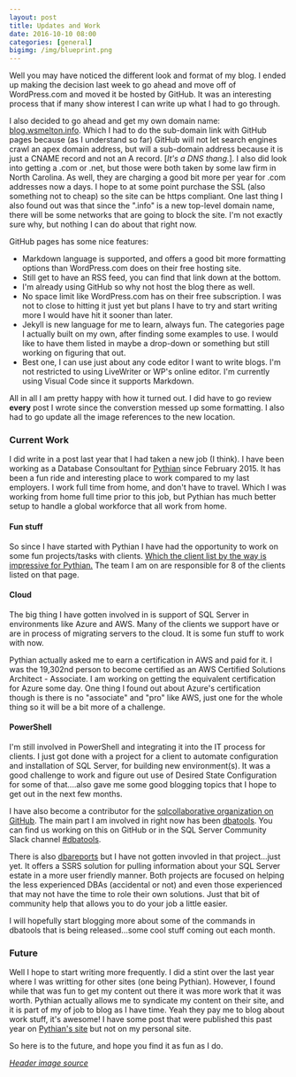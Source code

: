```yaml
---
layout: post
title: Updates and Work
date: 2016-10-10 08:00
categories: [general]
bigimg: /img/blueprint.png
---
```


Well you may have noticed the different look and format of my blog. I ended up making the decision last week to go ahead and move off of WordPress.com and moved it be hosted by GitHub. It was an interesting process that if many show interest I can write up what I had to go through.

I also decided to go ahead and get my own domain name: [blog.wsmelton.info](http://blog.wsmelton.info). Which I had to do the sub-domain link with GitHub pages because (as I understand so far) GitHub will not let search engines crawl an apex domain address, but will a sub-domain address because it is just a CNAME record and not an A record. [_It's a DNS thang._]. I also did look into getting a .com or .net, but those were both taken by some law firm in North Carolina. As well, they are charging a good bit more per year for .com addresses now a days. I hope to at some point purchase the SSL (also something not to cheap) so the site can be https compliant. One last thing I also found out was that since the ".info" is a new top-level domain name, there will be some networks that are going to block the site. I'm not exactly sure why, but nothing I can do about that right now.

GitHub pages has some nice features:

- Markdown language is supported, and offers a good bit more formatting options than WordPress.com does on their free hosting site.
- Still get to have an RSS feed, you can find that link down at the bottom.
- I'm already using GitHub so why not host the blog there as well. 
- No space limit like WordPress.com has on their free subscription. I was not to close to hitting it just yet but plans I have to try and start writing more I would have hit it sooner than later.
- Jekyll is new language for me to learn, always fun. The categories page I actually built on my own, after finding some examples to use. I would like to have them listed in maybe a drop-down or something but still working on figuring that out.
- Best one, I can use just about any code editor I want to write blogs. I'm not restricted to using LiveWriter or WP's online editor. I'm currently using Visual Code since it supports Markdown.

All in all I am pretty happy with how it turned out. I did have to go review **every** post I wrote since the converstion messed up some formatting. I also had to go update all the image references to the new location.

### Current Work

I did write in a post last year that I had taken a new job (I think). I have been working as a Database Consoultant for [Pythian](https://www.pythian.com/about) since February 2015. It has been a fun ride and interesting place to work compared to my last employers. I work full time from home, and don't have to travel. Which I was working from home full time prior to this job, but Pythian has much better setup to handle a global workforce that all work from home.

#### Fun stuff

So since I have started with Pythian I have had the opportunity to work on some fun projects/tasks with clients. [Which the client list by the way is impressive for Pythian.](https://www.pythian.com/clients) The team I am on are responsible for 8 of the clients listed on that page. 

#### Cloud

The big thing I have gotten involved in is support of SQL Server in environments like Azure and AWS. Many of the clients we support have or are in process of migrating servers to the cloud. It is some fun stuff to work with now.

Pythian actually asked me to earn a certification in AWS and paid for it. I was the 19,302nd person to become certified as an AWS Certified Solutions Architect - Associate. I am working on getting the equivalent certification for Azure some day. One thing I found out about Azure's certification though is there is no "associate" and "pro" like AWS, just one for the whole thing so it will be a bit more of a challenge.

#### PowerShell

I'm still involved in PowerShell and integrating it into the IT process for clients. I just got done with a project for a client to automate configuration and installation of SQL Server, for building new environment(s). It was a good challenge to work and figure out use of Desired State Configuration for some of that....also gave me some good blogging topics that I hope to get out in the next few months.

I have also become a contributor for the [sqlcollaborative organization on GitHub](https://github.com/sqlcollaborative). The main part I am involved in right now has been [dbatools](https://dbatools.io). You can find us working on this on GitHub or in the SQL Server Community Slack channel [#dbatools](https://sqlcommunity.slack.com/messages/dbatools). 

There is also [dbareports](https://dbareports.io) but I have not gotten invovled in that project...just yet. It offers a SSRS solution for pulling information about your SQL Server estate in a more user friendly manner. Both projects are focused on helping the less experienced DBAs (accidental or not) and even those experienced that may not have the time to role their own solutions. Just that bit of community help that allows you to do your job a little easier.

I will hopefully start blogging more about some of the commands in dbatools that is being released...some cool stuff coming out each month.

### Future

Well I hope to start writing more frequently. I did a stint over the last year where I was writting for other sites (one being Pythian). However, I found while that was fun to get my content out there it was more work that it was worth. Pythian actually allows me to syndicate my content on their site, and it is part of my of job to blog as I have time. Yeah they pay me to blog about work stuff, it's awesome! I have some post that were published this past year on [Pythian's site](https://www.pythian.com/blog/author/melton) but not on my personal site.

So here is to the future, and hope you find it as fun as I do.

_[Header image source](https://flic.kr/p/6K9jC4)_
